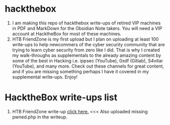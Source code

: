 # hackthebox
1. I am making this repo of hackthebox write-ups of retired VIP machines in PDF and MarkDown for the Obsidian Note takers. You will need a VIP account at HacktheBox for most of these machines.
2. HTB FriendZone is my first upload but I plan on uploading at least 100 write-ups to help newcommers of the cyber security community that are trying to learn cyber security from zero like I did. That is why I created my walk-throughs as supplementals to the already amazing content by some of the best in Hacking i.e. ippsec (YouTube), 0xdf (Gitlab), S4vitar (YouTube), and many more. Check out these channels for great content, and if you are missing something perhaps I have it covered in my supplemental write-ups. Enjoy!

# HacktheBox write-ups list
1. HTB FriendZone write-up [click here.](https://github.com/vorkampfer/hackthebox/blob/main/390%20HTB%20FriendZone.pdf) <<< Also uploaded missing pwned.php in the writeup.
